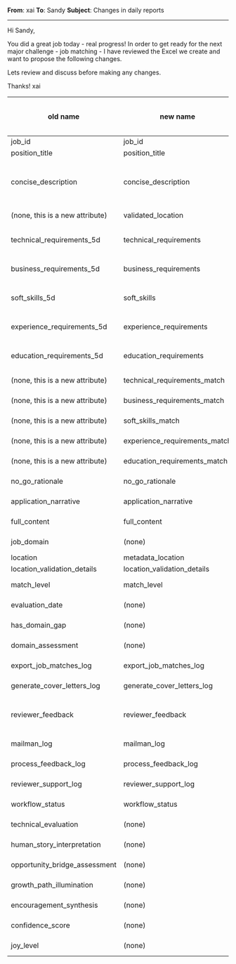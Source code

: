 **From**: xai
**To**: Sandy
**Subject**: Changes in daily reports

---
Hi Sandy,

You did a great job today - real progress!
In order to get ready for the next major challenge - job matching - I have reviewed the Excel we create and want to propose the following changes.

Lets review and discuss before making any changes.

Thanks!
xai

| old name                        | new name                      | Action                | main user | Purpose         | remarks                                                                                                                                                                                                     | include in quality review |
| ------------------------------- | ----------------------------- | --------------------- | --------- | --------------- | ----------------------------------------------------------------------------------------------------------------------------------------------------------------------------------------------------------- | ------------------------- |
| job_id                          | job_id                        | none                  | Human     | informal        |                                                                                                                                                                                                             | yes                       |
| position_title                  | position_title                | none                  | Human     | informal        |                                                                                                                                                                                                             | yes                       |
| concise_description             | concise_description           | none                  | Human     | informal        | for informal purposes only. Matching will be done, based on technical_requirements, business_requirements, soft_skills, experience_requirements, education_requirements and perhaps additional requirements | yes                       |
| (none, this is a new attribute) | validated_location            | create attribute      | System    | job matching    | this will be same as location/metadata_location, unless “location_validation_details” say otherwise                                                                                                         | yes                       |
| technical_requirements_5d       | technical_requirements        | change attribute name | System    | job matching    |                                                                                                                                                                                                             | yes                       |
| business_requirements_5d        | business_requirements         | change attribute name | System    | job matching    |                                                                                                                                                                                                             | yes                       |
| soft_skills_5d                  | soft_skills                   | change attribute name | System    | job matching    |                                                                                                                                                                                                             | yes                       |
| experience_requirements_5d      | experience_requirements       | change attribute name | System    | job matching    |                                                                                                                                                                                                             | yes                       |
| education_requirements_5d       | education_requirements        | change attribute name | System    | job matching    |                                                                                                                                                                                                             | yes                       |
| (none, this is a new attribute) | technical_requirements_match  | create attribute      | System    | job matching    |                                                                                                                                                                                                             | no                        |
| (none, this is a new attribute) | business_requirements_match   | create attribute      | System    | job matching    |                                                                                                                                                                                                             | no                        |
| (none, this is a new attribute) | soft_skills_match             | create attribute      | System    | job matching    |                                                                                                                                                                                                             | no                        |
| (none, this is a new attribute) | experience_requirements_match | create attribute      | System    | job matching    |                                                                                                                                                                                                             | no                        |
| (none, this is a new attribute) | education_requirements_match  | create attribute      | System    | job matching    |                                                                                                                                                                                                             | no                        |
| no_go_rationale                 | no_go_rationale               | none                  | System    | job matching    |                                                                                                                                                                                                             | no                        |
| application_narrative           | application_narrative         | none                  | System    | job matching    |                                                                                                                                                                                                             | no                        |
| full_content                    | full_content                  | none                  | Human     | quality control |                                                                                                                                                                                                             | yes                       |
| job_domain                      | (none)                        | remove attribute      | n/a       | n/a             | to be can be removed as replaced by *_requirements data                                                                                                                                                     | n/a                       |
| location                        | metadata_location             | none                  | Human     | informal        |                                                                                                                                                                                                             | yes                       |
| location_validation_details     | location_validation_details   | none                  | Human     | informal        |                                                                                                                                                                                                             | yes                       |
| match_level                     | match_level                   | none                  | System    | job matching    | to be calculated based on *_requirements_match attributes. Currently a draft only                                                                                                                           | no                        |
| evaluation_date                 | (none)                        | remove attribute      | n/a       | n/a             | no value add – same as report generation                                                                                                                                                                    | n/a                       |
| has_domain_gap                  | (none)                        | remove attribute      | Human     | informal        | replaced by *_requirements_match                                                                                                                                                                            | n/a                       |
| domain_assessment               | (none)                        | remove attribute      | Human     | informal        | replaced by business_requirements_5d/business_requirements                                                                                                                                                  | n/a                       |
| export_job_matches_log          | export_job_matches_log        | remove attribute      | Human     | informal        | unclear value add                                                                                                                                                                                           | n/a                       |
| generate_cover_letters_log      | generate_cover_letters_log    | none                  | System    | quality control |                                                                                                                                                                                                             | no                        |
| reviewer_feedback               | reviewer_feedback             | none                  | Human     | job matching    | Users will enter their feedback, such as “I have been rejected by this business unit, hence no wish to apply again”, which will be considered in future reports.                                            | no                        |
| mailman_log                     | mailman_log                   | none                  | System    | quality control |                                                                                                                                                                                                             | no                        |
| process_feedback_log            | process_feedback_log          | none                  | System    | quality control |                                                                                                                                                                                                             | no                        |
| reviewer_support_log            | reviewer_support_log          | none                  | System    | quality control |                                                                                                                                                                                                             | no                        |
| workflow_status                 | workflow_status               | none                  | System    | quality control |                                                                                                                                                                                                             | no                        |
| technical_evaluation            | (none)                        | remove attribute      | n/a       | n/a             | to be replaced by technical_requirements_match                                                                                                                                                              | no                        |
| human_story_interpretation      | (none)                        | remove attribute      | n/a       | n/a             | to be reconsidered, once matching works. Currently no value add as generic                                                                                                                                  | no                        |
| opportunity_bridge_assessment   | (none)                        | remove attribute      | n/a       | n/a             | to be reconsidered, once matching works. Currently no value add as generic                                                                                                                                  | no                        |
| growth_path_illumination        | (none)                        | remove attribute      | n/a       | n/a             | to be reconsidered, once matching works. Currently no value add as generic                                                                                                                                  | no                        |
| encouragement_synthesis         | (none)                        | remove attribute      | n/a       | n/a             | to be reconsidered, once matching works. Currently no value add as generic                                                                                                                                  | no                        |
| confidence_score                | (none)                        | remove attribute      | n/a       | n/a             | to be reconsidered, once matching works. Currently no value add as generic                                                                                                                                  | no                        |
| joy_level                       | (none)                        | remove attribute      | n/a       | n/a             | to be reconsidered, once matching works. Currently no value add as generic                                                                                                                                  | no                        |
